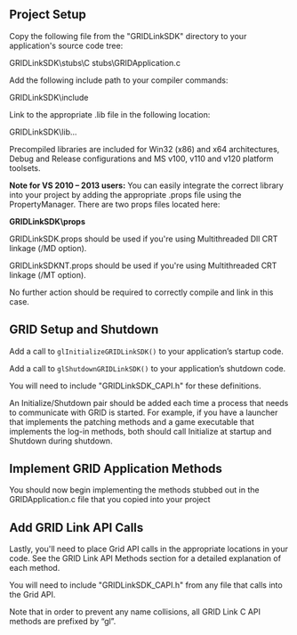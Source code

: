 ## Project Setup

Copy the following file from the "GRIDLinkSDK" directory to your application's source code tree:

GRIDLinkSDK\stubs\C stubs\GRIDApplication.c

Add the following include path to your compiler commands:

GRIDLinkSDK\include

Link to the appropriate .lib file in the following location:

GRIDLinkSDK\lib\...

Precompiled libraries are included for Win32 (x86) and x64 architectures, Debug and Release configurations and MS v100, v110 and v120 platform toolsets.

**Note for VS 2010 – 2013 users:**
You can easily integrate the correct library into your project by adding the appropriate .props file using the PropertyManager. There are two props files located here:

**GRIDLinkSDK\props**

GRIDLinkSDK.props should be used if you're using Multithreaded Dll CRT linkage (/MD option).

GRIDLinkSDKNT.props should be used if you're using Multithreaded CRT linkage (/MT option).

No further action should be required to correctly compile and link in this case.


## GRID Setup and Shutdown

Add a call to `glInitializeGRIDLinkSDK()` to your application’s startup code. 

Add a call to `glShutdownGRIDLinkSDK()` to your application’s shutdown code.

You will need to include "GRIDLinkSDK_CAPI.h" for these definitions.

An Initialize/Shutdown pair should be added each time a process that needs to communicate with GRID is started.
For example, if you have a launcher that implements the patching methods and a game executable that implements the log-in methods, both should call Initialize at startup and Shutdown during shutdown.

## Implement GRID Application Methods
You should now begin implementing the methods stubbed out in the GRIDApplication.c  file that you copied into your project

## Add GRID Link API Calls 
Lastly, you'll need to place Grid API calls in the appropriate locations in your code. See the GRID Link API Methods section for a detailed explanation of each method. 

You will need to include "GRIDLinkSDK_CAPI.h" from any file that calls into the Grid API.

Note that in order to prevent any name collisions, all GRID Link C API methods are prefixed by “gl”.
 
